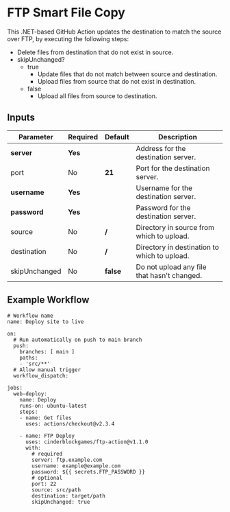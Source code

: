 # FTP Smart File Copy
This .NET-based GitHub Action updates the destination to match the source over FTP, by executing the following steps:
- Delete files from destination that do not exist in source.
- skipUnchanged?
  - true
    - Update files that do not match between source and destination.
    - Upload files from source that do not exist in destination.
  - false
    - Upload all files from source to destination.

## Inputs
| Parameter     | Required  | Default   | Description                                                                                     |
| ------------- | --------- | --------- | -------------------------------------------- |
| **server**    | **Yes**   |           | Address for the destination server.          |
| port          | No        | **21**    | Port for the destination server.             |
| **username**  | **Yes**   |           | Username for the destination server.         |
| **password**  | **Yes**   |           | Password for the destination server.         |
| source        | No        | **/**     | Directory in source from which to upload.    |
| destination   | No        | **/**     | Directory in destination to which to upload. |
| skipUnchanged | No        | **false** | Do not upload any file that hasn't changed.  |

## Example Workflow
```
# Workflow name
name: Deploy site to live
 
on:
  # Run automatically on push to main branch
  push:
    branches: [ main ]
    paths:
    - 'src/**'
  # Allow manual trigger
  workflow_dispatch:

jobs:
  web-deploy:
    name: Deploy
    runs-on: ubuntu-latest
    steps:
    - name: Get files
      uses: actions/checkout@v2.3.4
      
    - name: FTP Deploy
      uses: cinderblockgames/ftp-action@v1.1.0
      with:
        # required
        server: ftp.example.com
        username: example@example.com
        password: ${{ secrets.FTP_PASSWORD }}
        # optional
        port: 22
        source: src/path
        destination: target/path
        skipUnchanged: true
```
